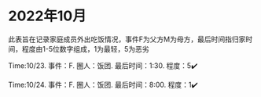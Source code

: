 # 2022年10月
此表旨在记录家庭成员外出吃饭情况，事件F为父方M为母方，最后时间指归家时间，程度由1-5位数字组成，1为最轻，5为恶劣


Time:10/23. 事件：F. 圈人：饭团. 最后时间：1:30. 程度：5✔️

Time:10/24. 事件：F. 圈人：饭团. 最后时间：8:00. 程度：1✔️
